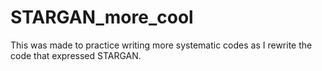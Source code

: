 # STARGAN_more_cool
This was made to practice writing more systematic codes as I rewrite the code that expressed STARGAN.

